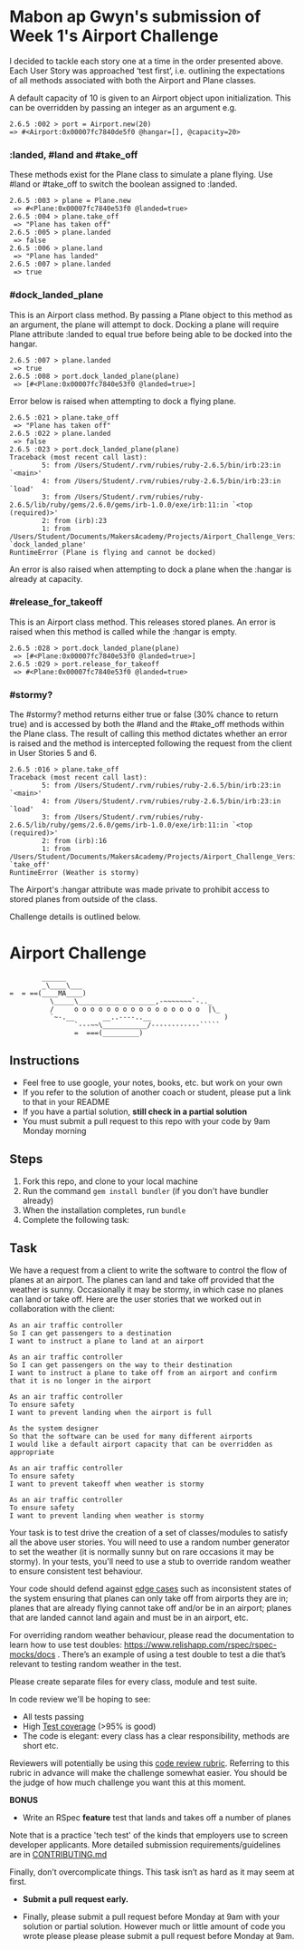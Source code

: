 # Mabon ap Gwyn's submission of Week 1's Airport Challenge

I decided to tackle each story one at a time in the order presented above. Each User Story was approached ‘test first’, i.e. outlining the expectations of all methods associated with both the Airport and Plane classes.

A default capacity of 10 is given to an Airport object upon initialization. This can be overridden by passing an integer as an argument e.g.

```
2.6.5 :002 > port = Airport.new(20)
=> #<Airport:0x00007fc7840de5f0 @hangar=[], @capacity=20>
```

### :landed, #land and #take_off
These methods exist for the Plane class to simulate a plane flying. Use #land or #take_off to switch the boolean assigned to :landed.

```
2.6.5 :003 > plane = Plane.new
 => #<Plane:0x00007fc7840e53f0 @landed=true> 
2.6.5 :004 > plane.take_off
 => "Plane has taken off" 
2.6.5 :005 > plane.landed
 => false 
2.6.5 :006 > plane.land
 => "Plane has landed" 
2.6.5 :007 > plane.landed
 => true 
 ```

### #dock_landed_plane
This is an Airport class method. By passing a Plane object to this method as an argument, the plane will attempt to dock. Docking a plane will require Plane attribute :landed to equal true before being able to be docked into the hangar.

```
2.6.5 :007 > plane.landed
 => true 
2.6.5 :008 > port.dock_landed_plane(plane)
 => [#<Plane:0x00007fc7840e53f0 @landed=true>] 
```

Error below is raised when attempting to dock a flying plane.

```
2.6.5 :021 > plane.take_off
 => "Plane has taken off" 
2.6.5 :022 > plane.landed
 => false 
2.6.5 :023 > port.dock_landed_plane(plane)
Traceback (most recent call last):
        5: from /Users/Student/.rvm/rubies/ruby-2.6.5/bin/irb:23:in `<main>'
        4: from /Users/Student/.rvm/rubies/ruby-2.6.5/bin/irb:23:in `load'
        3: from /Users/Student/.rvm/rubies/ruby-2.6.5/lib/ruby/gems/2.6.0/gems/irb-1.0.0/exe/irb:11:in `<top (required)>'
        2: from (irb):23
        1: from /Users/Student/Documents/MakersAcademy/Projects/Airport_Challenge_Versions/Airport_Challenge_v1/lib/airport.rb:13:in `dock_landed_plane'
RuntimeError (Plane is flying and cannot be docked)
```

An error is also raised when attempting to dock a plane when the :hangar is already at capacity.

### #release_for_takeoff
This is an Airport class method. This releases stored planes. An error is raised when this method is called while the :hangar is empty.

```
2.6.5 :028 > port.dock_landed_plane(plane)
 => [#<Plane:0x00007fc7840e53f0 @landed=true>] 
2.6.5 :029 > port.release_for_takeoff
 => #<Plane:0x00007fc7840e53f0 @landed=true>
 ``` 

### #stormy?
The #stormy? method returns either true or false (30% chance to return true) and is accessed by both the #land and the #take_off methods within the Plane class. The result of calling this method dictates whether an error is raised and the method is intercepted following the request from the client in User Stories 5 and 6.

```
2.6.5 :016 > plane.take_off
Traceback (most recent call last):
        5: from /Users/Student/.rvm/rubies/ruby-2.6.5/bin/irb:23:in `<main>'
        4: from /Users/Student/.rvm/rubies/ruby-2.6.5/bin/irb:23:in `load'
        3: from /Users/Student/.rvm/rubies/ruby-2.6.5/lib/ruby/gems/2.6.0/gems/irb-1.0.0/exe/irb:11:in `<top (required)>'
        2: from (irb):16
        1: from /Users/Student/Documents/MakersAcademy/Projects/Airport_Challenge_Versions/Airport_Challenge_v1/lib/plane.rb:20:in `take_off'
RuntimeError (Weather is stormy)
```

The Airport's :hangar attribute was made private to prohibit access to stored planes from outside of the class. 

Challenge details is outlined below.

Airport Challenge
=================

```
        ______
        _\____\___
=  = ==(____MA____)
          \_____\___________________,-~~~~~~~`-.._
          /     o o o o o o o o o o o o o o o o  |\_
          `~-.__       __..----..__                  )
                `---~~\___________/------------`````
                =  ===(_________)

```

Instructions
---------

* Feel free to use google, your notes, books, etc. but work on your own
* If you refer to the solution of another coach or student, please put a link to that in your README
* If you have a partial solution, **still check in a partial solution**
* You must submit a pull request to this repo with your code by 9am Monday morning

Steps
-------

1. Fork this repo, and clone to your local machine
2. Run the command `gem install bundler` (if you don't have bundler already)
3. When the installation completes, run `bundle`
4. Complete the following task:

Task
-----

We have a request from a client to write the software to control the flow of planes at an airport. The planes can land and take off provided that the weather is sunny. Occasionally it may be stormy, in which case no planes can land or take off.  Here are the user stories that we worked out in collaboration with the client:

```
As an air traffic controller 
So I can get passengers to a destination 
I want to instruct a plane to land at an airport

As an air traffic controller 
So I can get passengers on the way to their destination 
I want to instruct a plane to take off from an airport and confirm that it is no longer in the airport

As an air traffic controller 
To ensure safety 
I want to prevent landing when the airport is full 

As the system designer
So that the software can be used for many different airports
I would like a default airport capacity that can be overridden as appropriate

As an air traffic controller 
To ensure safety 
I want to prevent takeoff when weather is stormy 

As an air traffic controller 
To ensure safety 
I want to prevent landing when weather is stormy 
```

Your task is to test drive the creation of a set of classes/modules to satisfy all the above user stories. You will need to use a random number generator to set the weather (it is normally sunny but on rare occasions it may be stormy). In your tests, you'll need to use a stub to override random weather to ensure consistent test behaviour.

Your code should defend against [edge cases](http://programmers.stackexchange.com/questions/125587/what-are-the-difference-between-an-edge-case-a-corner-case-a-base-case-and-a-b) such as inconsistent states of the system ensuring that planes can only take off from airports they are in; planes that are already flying cannot take off and/or be in an airport; planes that are landed cannot land again and must be in an airport, etc.

For overriding random weather behaviour, please read the documentation to learn how to use test doubles: https://www.relishapp.com/rspec/rspec-mocks/docs . There’s an example of using a test double to test a die that’s relevant to testing random weather in the test.

Please create separate files for every class, module and test suite.

In code review we'll be hoping to see:

* All tests passing
* High [Test coverage](https://github.com/makersacademy/course/blob/main/pills/test_coverage.md) (>95% is good)
* The code is elegant: every class has a clear responsibility, methods are short etc. 

Reviewers will potentially be using this [code review rubric](docs/review.md).  Referring to this rubric in advance will make the challenge somewhat easier.  You should be the judge of how much challenge you want this at this moment.

**BONUS**

* Write an RSpec **feature** test that lands and takes off a number of planes

Note that is a practice 'tech test' of the kinds that employers use to screen developer applicants.  More detailed submission requirements/guidelines are in [CONTRIBUTING.md](CONTRIBUTING.md)

Finally, don’t overcomplicate things. This task isn’t as hard as it may seem at first.

* **Submit a pull request early.**

* Finally, please submit a pull request before Monday at 9am with your solution or partial solution.  However much or little amount of code you wrote please please please submit a pull request before Monday at 9am.
